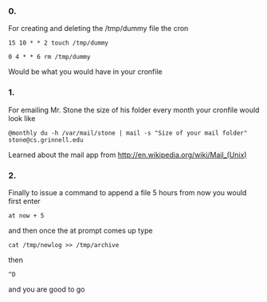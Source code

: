 ### 0.
For creating and deleting the /tmp/dummy file the cron

```shell
15 10 * * 2 touch /tmp/dummy
```
```shell
0 4 * * 6 rm /tmp/dummy
```

Would be what you would have in your cronfile

### 1.
For emailing Mr. Stone the size of his folder every month
your cronfile would look like

```shell
@monthly du -h /var/mail/stone | mail -s "Size of your mail folder" stone@cs.grinnell.edu
```

Learned about the mail app from http://en.wikipedia.org/wiki/Mail_(Unix)

### 2.
Finally to issue a command to append a file 5 hours from now you would first
enter

``` shell
at now + 5
```

and then once the at prompt comes up type
```shell
cat /tmp/newlog >> /tmp/archive
```

then 
``` shell
^D
``` 
and you are good to go
